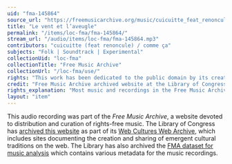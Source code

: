 ```yaml
---
uid: "fma-145864"
source_url: "https://freemusicarchive.org/music/cuicuitte_feat_renoncule__comme_a/Nous_avons_vu_le_Diable/cuicuitte_feat_renoncule_-_comme_a_-_Nous_avons_vu_le_diable_-_06_Le_vent_et_laveugle"
title: "Le vent et l’aveugle"
permalink: "/items/loc-fma/fma-145864/"
stream_url: "/audio/items/loc-fma/fma-145864.mp3"
contributors: "cuicuitte (feat renoncule) / comme ça"
subjects: "Folk | Soundtrack | Experimental"
collectionUid: "loc-fma"
collectionTitle: "Free Music Archive"
collectionUrl: "/loc-fma/use/"
rights: "This work has been dedicated to the public domain by its creator, thus is free to use and reuse without restriction. You can copy, modify, distribute and perform the work, even for commercial purposes, all without asking permission. Attribution is recommended but not required."
credit: "Free Music Archive archived website at the Library of Congress, Web Archives Division."
rights_explanation: "Most music and recordings in the Free Music Archive are not in the public domain. However, Citizen DJ provides a subset of recordings from the Free Music Archive that were published under a Public domain dedication license by their creators, thus are in the public domain."
layout: "item"
---
```


This audio recording was part of the _Free Music Archive_, a website devoted to distribution and curation of rights-free music. The Library of Congress has [archived this website](https://www.loc.gov/item/lcwaN0026492/) as part of its [Web Cultures Web Archive](https://www.loc.gov/collections/web-cultures-web-archive/about-this-collection/), which includes sites documenting the creation and sharing of emergent cultural traditions on the web. The Library has also archived the [FMA dataset for music analysis](https://catalog.loc.gov/vwebv/search?searchCode=LCCN&searchArg=2018655052&searchType=1&permalink=y) which contains various metadata for the music recordings.